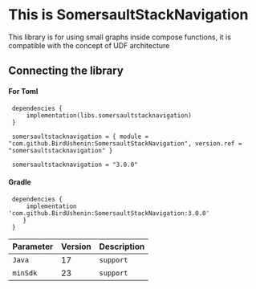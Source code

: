 
# This is SomersaultStackNavigation

This library is for using small graphs inside compose functions, it is compatible with the concept of UDF architecture

## Connecting the library

#### For Toml

```http
 dependencies {
     implementation(libs.somersaultstacknavigation)
 }    
```
```http
 somersaultstacknavigation = { module = "com.github.BirdUshenin:SomersaultStackNavigation", version.ref = "somersaultstacknavigation" }

```
```http
 somersaultstacknavigation = "3.0.0"
```

#### Gradle
```http
 dependencies {
     implementation 'com.github.BirdUshenin:SomersaultStackNavigation:3.0.0'
	}
 }    
```

| Parameter | Version     | Description                |
| :-------- | :------- | :------------------------- |
| `Java` | 17 | `support` |
| `minSdk` | 23 | `support` |
